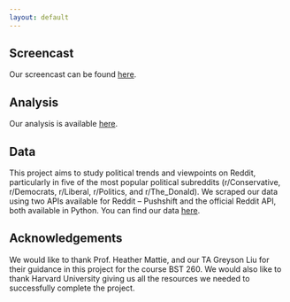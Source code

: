 ```yaml
---
layout: default
---
```


## Screencast
Our screencast can be found [here](https://youtu.be/28JtwmG9Ze8).

## Analysis
Our analysis is available [here](./analysis).

## Data

This project aims to study political trends and viewpoints on Reddit, particularly in five of the most popular political subreddits (r/Conservative, r/Democrats, r/Liberal, r/Politics, and r/The_Donald). We scraped our data using two APIs available for Reddit – Pushshift and the official Reddit API, both available in Python. You can find our data [here](https://hu-my.sharepoint.com/:f:/r/personal/amitavarma_hsph_harvard_edu/Documents/BST260-%20Data?csf=1&e=2eX97g).

## Acknowledgements

We would like to thank Prof. Heather Mattie, and our TA Greyson Liu for their guidance in this project for the course BST 260. We would also like to thank Harvard University giving us all the resources we needed to successfully complete the project.
